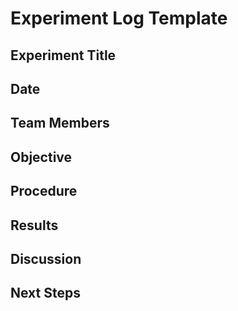 # Experiment Log Template

## Experiment Title

## Date

## Team Members

## Objective

## Procedure

## Results

## Discussion

## Next Steps
